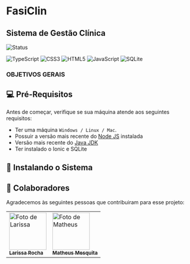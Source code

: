 # FasiClin 
## Sistema de Gestão Clínica

![Status](https://img.shields.io/badge/Status-EM%20ANDAMENTO-FFA500?style=for-the-badge&logo=clock&logoColor=white)

![TypeScript](https://img.shields.io/badge/TypeScript-007ACC?style=for-the-badge&logo=typescript&logoColor=white)
![CSS3](https://img.shields.io/badge/CSS3-1572B6?style=for-the-badge&logo=css3&logoColor=white)
![HTML5](https://img.shields.io/badge/HTML5-E34F26?style=for-the-badge&logo=html5&logoColor=white)
![JavaScript](https://img.shields.io/badge/JavaScript-F7DF1E?style=for-the-badge&logo=javascript&logoColor=black)
![SQLite](https://img.shields.io/badge/SQLite-003B57?style=for-the-badge&logo=sqlite&logoColor=white)

> 

### OBJETIVOS GERAIS

## 💻 Pré-Requisitos
Antes de começar, verifique se sua máquina atende aos seguintes requisitos:

- Ter uma máquina `Windows / Linux / Mac`.
- Possuir a versão mais recente do <a href="https://nodejs.org/pt">Node JS</a> instalada
- Versão mais recente do <a href="https://www.oracle.com/java/technologies/downloads/#jdk23-windows">Java JDK</a>
- Ter instalado o Ionic e SQLite
  

## 🚀 Instalando o Sistema


## 🤝 Colaboradores

Agradecemos às seguintes pessoas que contribuiram para esse projeto:

<table>
  <tr>
    <td align"center">
      <a href="https://github.com/larissarochas" tittle="Colaboradora">
        <img src="https://avatars.githubusercontent.com/u/128712757?v=4" width="100px;" alt="Foto de Larissa"/><br>
        <sub>
          <b>Larissa Rocha</b>
        </sub>
      </a>
    </td>

  <td align"center">
      <a href="https://github.com/ykmath" tittle="Colaborador">
        <img src="https://avatars.githubusercontent.com/u/161179335?v=4" width="100px;" alt="Foto de Matheus"/><br>
        <sub>
          <b>Matheus Mesquita</b>
        </sub>
      </a>
    </td>
  </tr>
</table>
